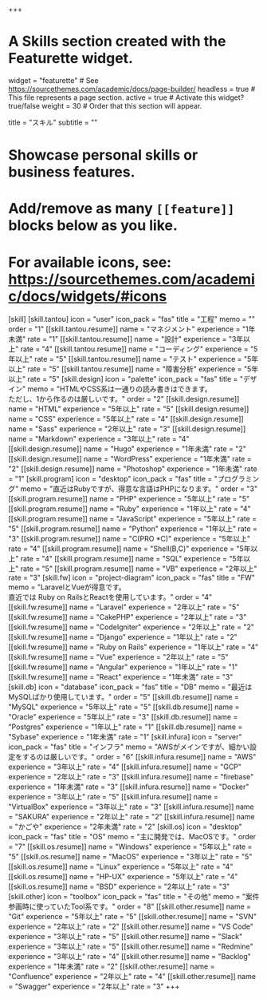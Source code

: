 +++
# A Skills section created with the Featurette widget.
widget = "featurette"  # See https://sourcethemes.com/academic/docs/page-builder/
headless = true  # This file represents a page section.
active = true  # Activate this widget? true/false
weight = 30  # Order that this section will appear.

title = "スキル"
subtitle = ""

# Showcase personal skills or business features.
# 
# Add/remove as many `[[feature]]` blocks below as you like.
# 
# For available icons, see: https://sourcethemes.com/academic/docs/widgets/#icons

[skill]
  [skill.tantou]
    icon = "user"
    icon_pack = "fas"
    title = "工程"
    memo = ""
    order = "1"
    [[skill.tantou.resume]]
      name = "マネジメント"
      experience = "1年未満"
      rate = "1"
    [[skill.tantou.resume]]
      name = "設計"
      experience = "3年以上"
      rate = "4"
    [[skill.tantou.resume]]
      name = "コーディング"
      experience = "5年以上"
      rate = "5"
    [[skill.tantou.resume]]
      name = "テスト"
      experience = "5年以上"
      rate = "5"
    [[skill.tantou.resume]]
      name = "障害分析"
      experience = "5年以上"
      rate = "5"
  [skill.design]
    icon = "palette"
    icon_pack = "fas"
    title = "デザイン"
    memo = "HTMLやCSS系は一通りの読み書きはできます。<br>ただし、1から作るのは厳しいです。"
    order = "2"
    [[skill.design.resume]]
      name = "HTML"
      experience = "5年以上"
      rate = "5"
    [[skill.design.resume]]
      name = "CSS"
      experience = "5年以上"
      rate = "4"
    [[skill.design.resume]]
      name = "Sass"
      experience = "2年以上"
      rate = "3"
    [[skill.design.resume]]
      name = "Markdown"
      experience = "3年以上"
      rate = "4"
    [[skill.design.resume]]
      name = "Hugo"
      experience = "1年未満"
      rate = "2"
    [[skill.design.resume]]
      name = "WordPress"
      experience = "1年未満"
      rate = "2"
    [[skill.design.resume]]
      name = "Photoshop"
      experience = "1年未満"
      rate = "1"
  [skill.program]
    icon = "desktop"
    icon_pack = "fas"
    title = "プログラミング"
    memo = "直近はRubyですが、得意な言語はPHPになります。"
    order = "3"
    [[skill.program.resume]]
      name = "PHP"
      experience = "5年以上"
      rate = "5"
    [[skill.program.resume]]
      name = "Ruby"
      experience = "1年以上"
      rate = "4"
    [[skill.program.resume]]
      name = "JavaScript"
      experience = "5年以上"
      rate = "5"
    [[skill.program.resume]]
      name = "Python"
      experience = "1年以上"
      rate = "3"
    [[skill.program.resume]]
      name = "C(PRO *C)"
      experience = "5年以上"
      rate = "4"
    [[skill.program.resume]]
      name = "Shell(B,C)"
      experience = "5年以上"
      rate = "4"
    [[skill.program.resume]]
      name = "SQL"
      experience = "5年以上"
      rate = "5"
    [[skill.program.resume]]
      name = "VB"
      experience = "2年以上"
      rate = "3"
  [skill.fw]
    icon = "project-diagram"
    icon_pack = "fas"
    title = "FW"
    memo = "LaravelとVueが得意です。<br>直近では Ruby on RailsとReactを使用しています。"
    order = "4"
    [[skill.fw.resume]]
      name = "Laravel"
      experience = "2年以上"
      rate = "5"
    [[skill.fw.resume]]
      name = "CakePHP"
      experience = "2年以上"
      rate = "3"
    [[skill.fw.resume]]
      name = "CodeIgniter"
      experience = "2年以上"
      rate = "2"
    [[skill.fw.resume]]
      name = "Django"
      experience = "1年以上"
      rate = "2"
    [[skill.fw.resume]]
      name = "Ruby on Rails"
      experience = "1年以上"
      rate = "4"
    [[skill.fw.resume]]
      name = "Vue"
      experience = "2年以上"
      rate = "5"
    [[skill.fw.resume]]
      name = "Angular"
      experience = "1年以上"
      rate = "1"
    [[skill.fw.resume]]
      name = "React"
      experience = "1年未満"
      rate = "3"
  [skill.db]
    icon = "database"
    icon_pack = "fas"
    title = "DB"
    memo = "最近はMySQLばかり使用しています。"
    order = "5"
    [[skill.db.resume]]
      name = "MySQL"
      experience = "5年以上"
      rate = "5"
    [[skill.db.resume]]
      name = "Oracle"
      experience = "5年以上"
      rate = "3"
    [[skill.db.resume]]
      name = "Postgres"
      experience = "1年以上"
      rate = "1"
    [[skill.db.resume]]
      name = "Sybase"
      experience = "1年未満"
      rate = "1"
  [skill.infura]
    icon = "server"
    icon_pack = "fas"
    title = "インフラ"
    memo = "AWSがメインですが、細かい設定をするのは厳しいです。"
    order = "6"
    [[skill.infura.resume]]
      name = "AWS"
      experience = "3年以上"
      rate = "4"
    [[skill.infura.resume]]
      name = "GCP"
      experience = "2年以上"
      rate = "3"
    [[skill.infura.resume]]
      name = "firebase"
      experience = "1年未満"
      rate = "3"
    [[skill.infura.resume]]
      name = "Docker"
      experience = "3年以上"
      rate = "5"
    [[skill.infura.resume]]
      name = "VirtualBox"
      experience = "3年以上"
      rate = "3"
    [[skill.infura.resume]]
      name = "SAKURA"
      experience = "2年以上"
      rate = "2"
    [[skill.infura.resume]]
      name = "かごや"
      experience = "2年未満"
      rate = "2"
  [skill.os]
    icon = "desktop"
    icon_pack = "fas"
    title = "OS"
    memo = "主に開発では、MacOSです。"
    order = "7"
    [[skill.os.resume]]
      name = "Windows"
      experience = "5年以上"
      rate = "5"
    [[skill.os.resume]]
      name = "MacOS"
      experience = "3年以上"
      rate = "5"
    [[skill.os.resume]]
      name = "Linux"
      experience = "5年以上"
      rate = "4"
    [[skill.os.resume]]
      name = "HP-UX"
      experience = "5年以上"
      rate = "4"
    [[skill.os.resume]]
      name = "BSD"
      experience = "2年以上"
      rate = "3"
  [skill.other]
    icon = "toolbox"
    icon_pack = "fas"
    title = "その他"
    memo = "案件参画時に使っていたTool系です。"
    order = "8"
    [[skill.other.resume]]
      name = "Git"
      experience = "5年以上"
      rate = "5"
    [[skill.other.resume]]
      name = "SVN"
      experience = "2年以上"
      rate = "2"
    [[skill.other.resume]]
      name = "VS Code"
      experience = "3年以上"
      rate = "5"
    [[skill.other.resume]]
      name = "Slack"
      experience = "3年以上"
      rate = "5"
    [[skill.other.resume]]
      name = "Redmine"
      experience = "3年以上"
      rate = "4"
    [[skill.other.resume]]
      name = "Backlog"
      experience = "1年未満"
      rate = "2"
    [[skill.other.resume]]
      name = "Confluence"
      experience = "2年以上"
      rate = "4"
    [[skill.other.resume]]
      name = "Swagger"
      experience = "2年以上"
      rate = "3"
+++
